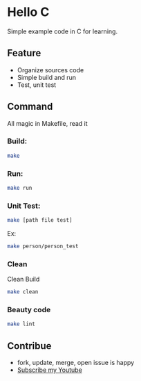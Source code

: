 # Hello C

Simple example code in C for learning.

## Feature

- Organize sources code
- Simple build and run
- Test, unit test

## Command

All magic in Makefile, read it

### Build: 

```sh
make 
```

### Run: 

```sh
make run
```

### Unit Test: 

```sh
make [path file test]
```

Ex: 

```sh
make person/person_test
```

### Clean

Clean Build 

```sh
make clean
```

### Beauty code

```sh
make lint
```

## Contribue
- fork, update, merge, open issue is happy
- [Subscribe my Youtube](https://www.youtube.com/@WingramOrg)